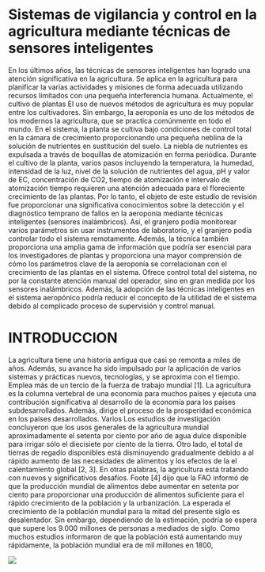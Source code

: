 # Sistemas de vigilancia y control en la agricultura mediante técnicas de sensores inteligentes

En los últimos años, las técnicas de sensores inteligentes han logrado una atención significativa en la agricultura. Se aplica en la agricultura para planificar la
varias actividades y misiones de forma adecuada utilizando recursos limitados con una pequeña interferencia humana. Actualmente, el cultivo de plantas
El uso de nuevos métodos de agricultura es muy popular entre los cultivadores. Sin embargo, la aeroponía es uno de los métodos de los modernos
la agricultura, que se practica comúnmente en todo el mundo. En el sistema, la planta se cultiva bajo condiciones de control total en
la cámara de crecimiento proporcionando una pequeña neblina de la solución de nutrientes en sustitución del suelo. La niebla de nutrientes es expulsada
a través de boquillas de atomización en forma periódica. Durante el cultivo de la planta, varios pasos incluyendo la temperatura, la humedad,
intensidad de la luz, nivel de la solución de nutrientes del agua, pH y valor de EC, concentración de CO2, tiempo de atomización e intervalo de atomización
tiempo requieren una atención adecuada para el floreciente crecimiento de las plantas. Por lo tanto, el objeto de este estudio de revisión fue proporcionar una significativa
conocimientos sobre la detección y el diagnóstico temprano de fallos en la aeroponía mediante técnicas inteligentes (sensores inalámbricos). Así, el granjero
podía monitorear varios parámetros sin usar instrumentos de laboratorio, y el granjero podía controlar todo el sistema
remotamente. Además, la técnica también proporciona una amplia gama de información que podría ser esencial para los investigadores de plantas y
proporciona una mayor comprensión de cómo los parámetros clave de la aeroponía se correlacionan con el crecimiento de las plantas en el sistema. Ofrece
control total del sistema, no por la constante atención manual del operador, sino en gran medida por los sensores inalámbricos.
Además, la adopción de las técnicas inteligentes en el sistema aeropónico podría reducir el concepto de la utilidad de
el sistema debido al complicado proceso de supervisión y control manual.


# INTRODUCCION 

La agricultura tiene una historia antigua que casi se remonta a
miles de años. Además, su avance ha sido
impulsado por la aplicación de varios sistemas y prácticas nuevos,
tecnologías, y se aproxima con el tiempo. Emplea más de
un tercio de la fuerza de trabajo mundial [1]. La agricultura es la
columna vertebral de una economía para muchos países y ejecuta una
contribución significativa al desarrollo de la economía
para los países subdesarrollados. Además, dirige el proceso
de la prosperidad económica en los países desarrollados. Varios
Los estudios de investigación concluyeron que los usos generales de la agricultura mundial
aproximadamente el setenta por ciento por año de agua dulce disponible
para irrigar sólo el diecisiete por ciento de la tierra. Otro lado,
el total de tierras de regadío disponibles está disminuyendo gradualmente debido a
al rápido aumento de las necesidades de alimentos y los efectos de la
el calentamiento global [2, 3]. En otras palabras, la agricultura está tratando
con nuevos y significativos desafíos. Foote [4] dijo que la FAO
informó de que la producción mundial de alimentos debe aumentar en
setenta por ciento para proporcionar una producción de alimentos suficiente para
el rápido crecimiento de la población y la urbanización. La esperada
el crecimiento de la población mundial para la mitad del presente siglo
es desalentador. Sin embargo, dependiendo de la estimación, podría
se espera que supere los 9.000 millones de personas a mediados de siglo. Como muchos estudios informaron de que la población está aumentando muy rápidamente, la población mundial era de mil millones en 1800,

![](https://elholandespicante.com/wp-content/uploads/2016/10/diagrama-de-funcion-aeroponia-sistema-2.png)

